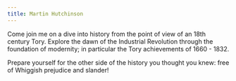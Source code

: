 ```yaml
---
title: Martin Hutchinson
---
```


Come join me on a dive into history from the point of view of an 18th century Tory. Explore the dawn of the Industrial Revolution through the foundation of modernity; in particular the Tory achievements of 1660 - 1832.

Prepare yourself for the other side of the history you thought you knew: free of Whiggish prejudice and slander!
